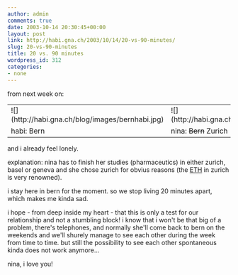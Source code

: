 ```yaml
---
author: admin
comments: true
date: 2003-10-14 20:30:45+00:00
layout: post
link: http://habi.gna.ch/2003/10/14/20-vs-90-minutes/
slug: 20-vs-90-minutes
title: 20 vs. 90 minutes
wordpress_id: 312
categories:
- none
---
```


from next week on:
<table >
	<tr >
		
<td >![](http://habi.gna.ch/blog/images/bernhabi.jpg)
</td>
		
<td >![](http://habi.gna.ch/blog/images/bernninebiene.jpg)
</td>
	</tr><tr >
		
<td >habi: Bern
</td>
		
<td >nina: <strike>Bern</strike> Zurich
</td>
	</tr>
</table>  

and i already feel lonely.



explanation: nina has to finish her studies (pharmaceutics) in either zurich, basel or geneva and she chose zurich for obvius reasons (the [ETH](http://www.ethz.ch/) in zurich is very renowned).  

i stay here in bern for the moment. so we stop living 20 minutes apart, which makes me kinda sad.  

i hope - from deep inside my heart - that this is only a test for our relationship and not a stumbling block! i know that i won't be that big of a problem, there's telephones, and normally she'll come back to bern on the weekends and we'll shurely manage to see each other during the week from time to time. but still the possibility to see each other spontaneous kinda does not work anymore...  

nina, i love you!
